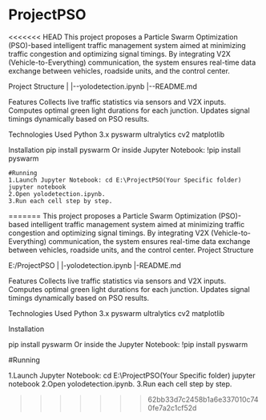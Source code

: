 # ProjectPSO
<<<<<<< HEAD
This project proposes a Particle Swarm Optimization (PSO)-based intelligent traffic management system aimed at minimizing traffic congestion and optimizing signal timings. By integrating V2X (Vehicle-to-Everything) communication, the system ensures real-time data exchange between vehicles, roadside units, and the control center.

Project Structure
    |
    |--yolodetection.ipynb
    |--README.md

Features
    Collects live traffic statistics via sensors and V2X inputs. 
    Computes optimal green light durations for each junction.
    Updates signal timings dynamically based on PSO results.

Technologies Used
    Python 3.x
    pyswarm
    ultralytics
    cv2
    matplotlib

Installation
    pip install pyswarm
    Or inside Jupyter Notebook:
    !pip install pyswarm

    #Running
    1.Launch Jupyter Notebook: cd E:\ProjectPSO(Your Specific folder) jupyter notebook 
    2.Open yolodetection.ipynb. 
    3.Run each cell step by step.
=======
This project proposes a Particle Swarm Optimization (PSO)-based intelligent traffic management system aimed at minimizing traffic congestion and optimizing signal timings.
By integrating V2X (Vehicle-to-Everything) communication, the system ensures real-time data exchange between vehicles, roadside units, and the control center.
Project Structure

E:/ProjectPSO
  |
  |-yolodetection.ipynb
  |-README.md

Features
  Collects live traffic statistics via sensors and V2X inputs.
  Computes optimal green light durations for each junction.
  Updates signal timings dynamically based on PSO results.

Technologies Used
  Python 3.x
  pyswarm
  ultralytics
  cv2
  matplotlib

Installation

pip install pyswarm
Or inside the Jupyter Notebook:
!pip install pyswarm

#Running

1.Launch Jupyter Notebook:
  cd E:\ProjectPSO(Your Specific folder)
  jupyter notebook
2.Open yolodetection.ipynb.
3.Run each cell step by step.
>>>>>>> 62bb33d7c2458b1a6e337010c740fe7a2c1cf52d
